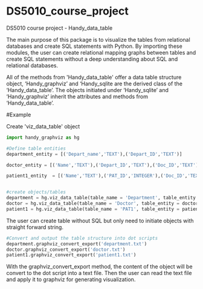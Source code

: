 # DS5010_course_project
DS5010 course project - Handy_data_table

The main purpose of this package is to visualize the tables from relational databases and create SQL statements with Python. By importing these modules, the user can create relational mapping graphs between tables and create SQL statements without a deep understanding about SQL and relational databases.

All of the methods from 'Handy_data_table' offer a data table structure object, ‘Handy_graphviz’ and ‘Handy_sqlite are the derived class of the ‘Handy_data_table’. The objects initiated under ‘Handy_sqlite’ and ‘Handy_graphviz’ inherit the attributes and methods from ‘Handy_data_table’.

#Example 

Create 'viz_data_table' object

```Python 
import handy_graphviz as hg

#Define table entities
department_entity = [('Depart_name','TEXT'),('Depart_ID','TEXT')]

doctor_entity = [('Name','TEXT'),('Depart_ID','TEXT'),('Doc_ID','TEXT')]

patient1_entity  = [('Name','TEXT'),('PAT_ID','INTEGER'),('Doc_ID','TEXT')]


#create objects/tables
department = hg.viz_data_table(table_name = 'Department', table_entity = department_entity)
doctor = hg.viz_data_table(table_name = 'Doctor', table_entity = doctor_entity)
patient1 = hg.viz_data_table(table_name = 'PAT1', table_entity = patient1_entity)
```

The user can create table without SQL but only need to initiate objects with straight forward string.

```python
#Convert and output the table structure into dot scripts
department.graphviz_convert_export('department.txt')
doctor.graphviz_convert_export('doctor.txt')
patient1.graphviz_convert_export('patient1.txt')
```
With the graphviz_convert_export method, the content of the object will be convert to the dot script into a text file.
Then the user can read the text file and apply it to graphviz for generating visualization.


